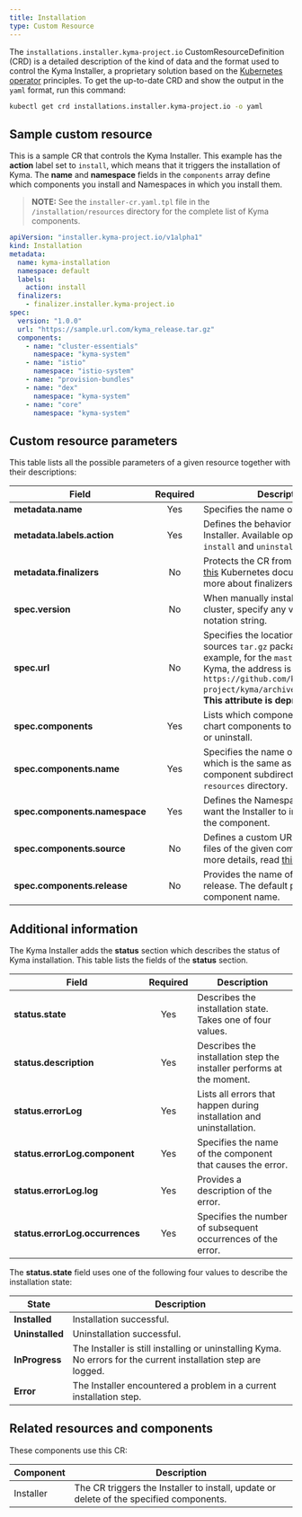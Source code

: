 ```yaml
---
title: Installation
type: Custom Resource
---
```


The `installations.installer.kyma-project.io` CustomResourceDefinition (CRD) is a detailed description of the kind of data and the format used to control the Kyma Installer, a proprietary solution based on the
[Kubernetes operator](https://coreos.com/operators/) principles. To get the up-to-date CRD and show the output in the `yaml` format, run this command:  

```bash
kubectl get crd installations.installer.kyma-project.io -o yaml
```

## Sample custom resource

This is a sample CR that controls the Kyma Installer. This example has the **action** label set to `install`, which means that it triggers the installation of Kyma. The  **name** and **namespace**  fields in the `components` array define which components you install and Namespaces in which you install them.

>**NOTE:** See the `installer-cr.yaml.tpl` file in the `/installation/resources` directory for the complete list of Kyma components.

```yaml
apiVersion: "installer.kyma-project.io/v1alpha1"
kind: Installation
metadata:
  name: kyma-installation
  namespace: default
  labels:
    action: install
  finalizers:
    - finalizer.installer.kyma-project.io
spec:
  version: "1.0.0"
  url: "https://sample.url.com/kyma_release.tar.gz"
  components:
    - name: "cluster-essentials"
      namespace: "kyma-system"
    - name: "istio"
      namespace: "istio-system"
    - name: "provision-bundles"
    - name: "dex"
      namespace: "kyma-system"
    - name: "core"
      namespace: "kyma-system"
```

## Custom resource parameters

This table lists all the possible parameters of a given resource together with their descriptions:

| Field   |      Required      |  Description |
|----------|:-------------:|------|
| **metadata.name** | Yes | Specifies the name of the CR. |
| **metadata.labels.action** | Yes | Defines the behavior of the Kyma Installer. Available options are `install` and `uninstall`. |
| **metadata.finalizers** | No | Protects the CR from deletion. Read [this](https://kubernetes.io/docs/tasks/access-kubernetes-api/custom-resources/custom-resource-definitions/#finalizers) Kubernetes document to learn more about finalizers. |
| **spec.version** | No | When manually installing Kyma on a cluster, specify any valid [SemVer](https://semver.org/) notation string.|
| **spec.url** | No | Specifies the location of the Kyma sources `tar.gz` package. For example, for the `master` branch of Kyma, the address is `https://github.com/kyma-project/kyma/archive/master.tar.gz`. **This attribute is deprecated.** |
| **spec.components** | Yes | Lists which components of Helm chart components to install, update or uninstall. |
| **spec.components.name** | Yes | Specifies the name of the component which is the same as the name of the component subdirectory in the `resources` directory. |
| **spec.components.namespace** | Yes | Defines the Namespace in which you want the Installer to install or update the component. |
| **spec.components.source** | No | Defines a custom URL for the source files of the given component. For more details, read [this](#configuration-install-components-from-user-defined-ur-ls) document.  |
| **spec.components.release** | No | Provides the name of the Helm release. The default parameter is the component name. |

## Additional information

The Kyma Installer adds the **status** section which describes the status of Kyma installation. This table lists the fields of the **status** section.

| Field   |      Required      |  Description |
|----------|:-------------:|------|
| **status.state** | Yes | Describes the installation state. Takes one of four values. |
| **status.description** | Yes | Describes the installation step the installer performs at the moment. |
| **status.errorLog** | Yes | Lists all errors that happen during installation and uninstallation. |
| **status.errorLog.component** | Yes | Specifies the name of the component that causes the error. |
| **status.errorLog.log** | Yes | Provides a description of the error. |
| **status.errorLog.occurrences** | Yes | Specifies the number of subsequent occurrences of the error. |

The **status.state** field uses one of the following four values to describe the installation state:

|   State   |  Description |
|----------|-------------|
| **Installed** | Installation successful. |
| **Uninstalled** | Uninstallation successful. |
| **InProgress** | The Installer is still installing or uninstalling Kyma. No errors for the current installation step are logged. |
| **Error** | The Installer encountered a problem in a current installation step. |

## Related resources and components

These components use this CR:

| Component   |   Description |
|----------|------|
| Installer  |  The CR triggers the Installer to install, update or delete of the specified components. |
